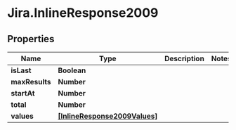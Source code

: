 # Jira.InlineResponse2009

## Properties

Name | Type | Description | Notes
------------ | ------------- | ------------- | -------------
**isLast** | **Boolean** |  | 
**maxResults** | **Number** |  | 
**startAt** | **Number** |  | 
**total** | **Number** |  | 
**values** | [**[InlineResponse2009Values]**](InlineResponse2009Values.md) |  | 


